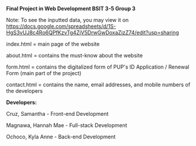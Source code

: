 **Final Project in Web Development
BSIT 3-5
Group 3**

Note: To see the inputted data, you may view it on https://docs.google.com/spreadsheets/d/1S-HgS3vUJ8c4Ro6QPfKzvTg4ZjV5DrwGwDoxaZizZ74/edit?usp=sharing

index.html = main page of the website

about.html = contains the must-know about the website

form.html = contains the digitalized form of PUP's ID Application / Renewal Form (main part of the project)

contact.html = contains the name, email addresses, and mobile numbers of the developers

**Developers:**

Cruz, Samantha - Front-end Development

Magnawa, Hannah Mae - Full-stack Development

Ochoco, Kyla Anne - Back-end Development

